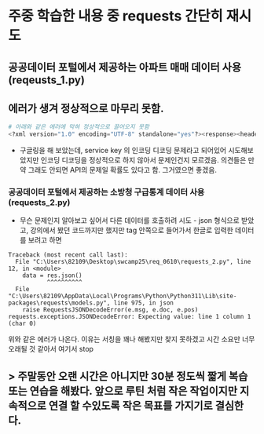 # 주중 학습한 내용 중 requests 간단히 재시도

## 공공데이터 포털에서 제공하는 아파트 매매 데이터 사용 (reqeusts_1.py)
## 에러가 생겨 정상적으로 마무리 못함. 
``` python 
# 아래와 같은 에러에 막혀 정상적으로 끌어오지 못함
<?xml version="1.0" encoding="UTF-8" standalone="yes"?><response><header><resultCode>99</resultCode><resultMsg>SERVICE KEY IS NOT REGISTERED ERROR.</resultMsg></header></response> 
```

- 구글링을 해 보았는데, service key 의 인코딩 디코딩 문제라고 되어있어 시도해보았지만 인코딩 디코딩을 정상적으로 하지 않아서 문제인건지 모르겠음. 의견들은 만약 그래도 안되면 API의 문제일 확률도 있다고 함. 그거였으면 좋겠음.


### 공공데이터 포털에서 제공하는 소방청 구급통계 데이터 사용 (requests_2.py)
- 무슨 문제인지 알아보고 싶어서 다른 데이터를 호출하려 시도 - json 형식으로 받았고, 강의에서 봤던 코드까지만 했지만 tag 안쪽으로 들어가서 한글로 입력한 데이터를 보려고 하면 
```
Traceback (most recent call last):
  File "C:\Users\82109\Desktop\swcamp25\req_0610\requests_2.py", line 12, in <module>
    data = res.json()
           ^^^^^^^^^^
  File "C:\Users\82109\AppData\Local\Programs\Python\Python311\Lib\site-packages\requests\models.py", line 975, in json
    raise RequestsJSONDecodeError(e.msg, e.doc, e.pos)
requests.exceptions.JSONDecodeError: Expecting value: line 1 column 1 (char 0)
```
위와 같은 에러가 나온다. 이유는 서칭을 꽤나 해봤지만 찾지 못하겠고 시간 소요만 너무 오래될 것 같아서 여기서  stop





## > 주말동안 오랜 시간은 아니지만 30분 정도씩 짧게 복습 또는 연습을 해봤다. 앞으로 루틴 처럼 작은 작업이지만 지속적으로 연결 할 수있도록 작은 목표를 가지기로 결심한다.